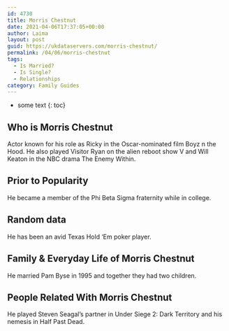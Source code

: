```yaml
---
id: 4730
title: Morris Chestnut
date: 2021-04-06T17:37:05+00:00
author: Laima
layout: post
guid: https://ukdataservers.com/morris-chestnut/
permalink: /04/06/morris-chestnut
tags:
  - Is Married?
  - Is Single?
  - Relationships
category: Family Guides
---
```


* some text
{: toc}


## Who is Morris Chestnut
                  
                  
                  
Actor known for his role as Ricky in the Oscar-nominated film Boyz n the Hood. He also played Visitor Ryan on the alien reboot show V and Will Keaton in the NBC drama The Enemy Within.
                  
              
            
              
            
                
                
                
## Prior to Popularity
                  
                  
                  
He became a member of the Phi Beta Sigma fraternity while in college.
                  
              
            
              
            
                
                
                
## Random data
                  
                  
                  
He has been an avid Texas Hold &#8216;Em poker player.
                  
              
            
              
            
                
                
                
## Family & Everyday Life of Morris Chestnut
                  
                  
                  
He married Pam Byse in 1995 and together they had two children.
                  
              
            
              
            
                
                
                
## People Related With Morris Chestnut
                  
                  
                  
He played Steven Seagal&#8217;s partner in Under Siege 2: Dark Territory and his nemesis in Half Past Dead.
                  
              
            
              
            
                
              
            
              
              
            
            
              
            
          
          
          